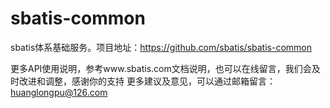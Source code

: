 # sbatis-common
sbatis体系基础服务。项目地址：https://github.com/sbatis/sbatis-common

更多API使用说明，参考www.sbatis.com文档说明，也可以在线留言，我们会及时改进和调整，感谢你的支持
更多建议及意见，可以通过邮箱留言：huanglongpu@126.com
